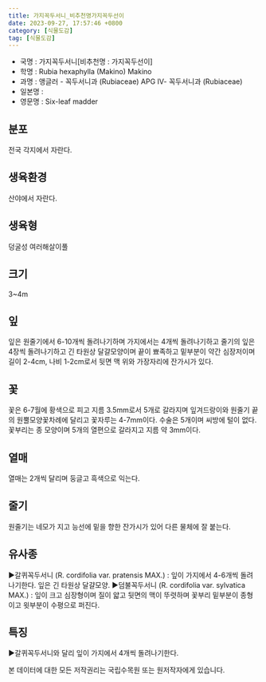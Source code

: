 ```yaml
---
title: 가지꼭두서니_비추천명가지꼭두선이
date: 2023-09-27, 17:57:46 +0800
category: [식물도감]
tag: [식물도감]
---
```




- 국명 : 가지꼭두서니[비추천명 : 가지꼭두선이]
- 학명 : Rubia hexaphylla (Makino) Makino
- 과명 : 앵글러 - 꼭두서니과 (Rubiaceae) APG Ⅳ- 꼭두서니과 (Rubiaceae)
- 일본명 : 
- 영문명 : Six-leaf madder


## 분포
전국 각지에서 자란다.
## 생육환경
산야에서 자란다.
## 생육형
덩굴성 여러해살이풀
## 크기
3~4m
## 잎
잎은 원줄기에서 6-10개씩 돌려나기하며 가지에서는 4개씩 돌려나기하고 줄기의 잎은 4장씩 돌려나기하고 긴 타원상 달걀모양이며 끝이 뾰족하고 밑부분이 약간 심장저이며 길이 2-4cm, 나비 1-2cm로서 뒷면 맥 위와 가장자리에 잔가시가 있다.
## 꽃
꽃은 6-7월에 황색으로 피고 지름 3.5mm로서 5개로 갈라지며 잎겨드랑이와 원줄기 끝의 원뿔모양꽃차례에 달리고 꽃자루는 4-7mm이다. 수술은 5개이며 씨방에 털이 없다. 꽃부리는 종 모양이며 5개의 열편으로 갈라지고 지름 약 3mm이다.
## 열매
열매는 2개씩 달리며 둥글고 흑색으로 익는다.
## 줄기
원줄기는 네모가 지고 능선에 밑을 향한 잔가시가 있어 다른 물체에 잘 붙는다.
## 유사종
▶갈퀴꼭두서니 (R. cordifolia var. pratensis MAX.) : 잎이 가지에서 4-6개씩 돌려나기한다. 잎은 긴 타원상 달걀모양.▶덤불꼭두서니 (R. cordifolia var. sylvatica MAX.) : 잎이 크고 심장형이며 질이 얇고 뒷면의 맥이 뚜렷하며 꽃부리 밑부분이 종형이고 윗부분이 수평으로 퍼진다.
## 특징
▶갈퀴꼭두서니와 달리 잎이 가지에서 4개씩 돌려나기한다.






본 데이터에 대한 모든 저작권리는 국립수목원 또는 원저작자에게 있습니다.
